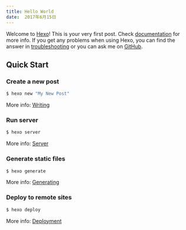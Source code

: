 ```yaml
---
title: Hello World
date:  2017年6月15日
---
```

Welcome to [Hexo](https://hexo.io/)! This is your very first post.
 Check [documentation](https://hexo.io/docs/) for more info. If you get any problems when using Hexo,
  you can find the answer in [troubleshooting](https://hexo.io/docs/troubleshooting.html) or
  you can ask me on [GitHub](https://github.com/hexojs/hexo/issues).

## Quick Start

### Create a new post

``` bash
$ hexo new "My New Post"
```

More info: [Writing](https://hexo.io/docs/writing.html)

### Run server

``` bash
$ hexo server
```

More info: [Server](https://hexo.io/docs/server.html)

### Generate static files

``` bash
$ hexo generate
```
More info: [Generating](https://hexo.io/docs/generating.html)

### Deploy to remote sites

``` bash
$ hexo deploy
```

More info: [Deployment](https://hexo.io/docs/deployment.html)
